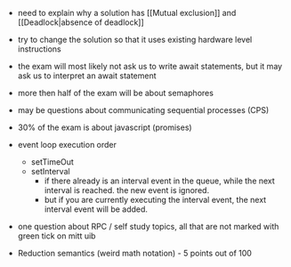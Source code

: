 - need to explain why a solution has [[Mutual exclusion]] and  [[Deadlock|absence of deadlock]] 
- try to change the solution so that it uses existing hardware level instructions

- the exam will most likely not ask us to write await statements, but it may ask us to interpret an await statement
- more then half of the exam will be about semaphores


- may be questions about communicating sequential processes (CPS)

- 30% of the exam is about javascript (promises)

- event loop execution order
	- setTimeOut
	- setInterval
		- if there already is an interval event in the queue, while the next interval is reached. the new event is ignored.
		- but if you are currently executing the interval event, the next interval event will be added.

- one question about RPC / self study topics, all that are not marked with green tick on mitt uib
- Reduction semantics (weird math notation) - 5 points out of 100